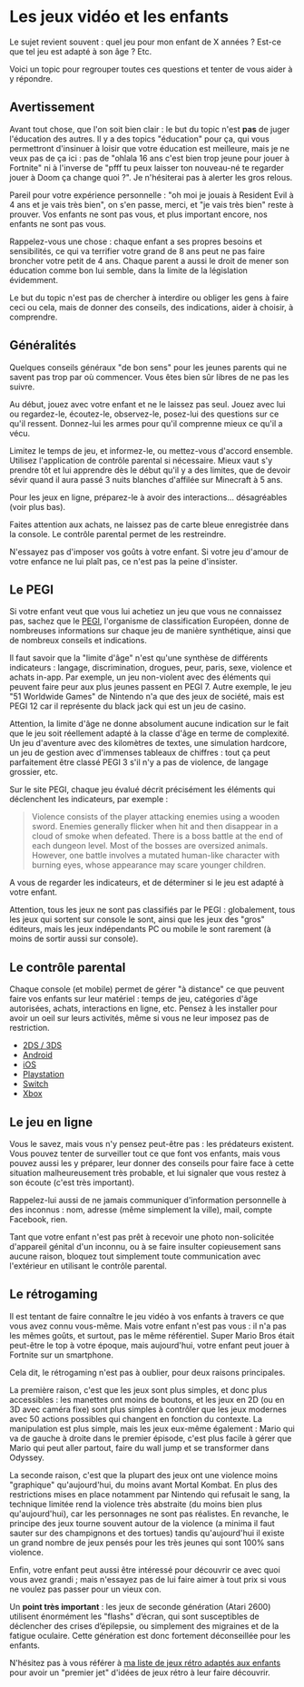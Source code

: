 # Les jeux vidéo et les enfants

Le sujet revient souvent : quel jeu pour mon enfant de X années ? Est-ce que tel jeu est adapté à son âge ? Etc.

Voici un topic pour regrouper toutes ces questions et tenter de vous aider à y répondre.

## Avertissement

Avant tout chose, que l'on soit bien clair : le but du topic n'est **pas** de juger l'éducation des autres. Il y a des topics "éducation" pour ça, qui vous permettront d'insinuer à loisir que votre éducation est meilleure, mais je ne veux pas de ça ici : pas de "ohlala 16 ans c'est bien trop jeune pour jouer à Fortnite" ni à l'inverse de "pfff tu peux laisser ton nouveau-né te regarder jouer à Doom ça change quoi ?". Je n'hésiterai pas à alerter les gros relous.

Pareil pour votre expérience personnelle : "oh moi je jouais à Resident Evil à 4 ans et je vais très bien", on s'en passe, merci, et "je vais très bien" reste à prouver. Vos enfants ne sont pas vous, et plus important encore, nos enfants ne sont pas vous.

Rappelez-vous une chose : chaque enfant a ses propres besoins et sensibilités, ce qui va terrifier votre grand de 8 ans peut ne pas faire broncher votre petit de 4 ans. Chaque parent a aussi le droit de mener son éducation comme bon lui semble, dans la limite de la législation évidemment.

Le but du topic n'est pas de chercher à interdire ou obliger les gens à faire ceci ou cela, mais de donner des conseils, des indications, aider à choisir, à comprendre.

## Généralités

Quelques conseils généraux "de bon sens" pour les jeunes parents qui ne savent pas trop par où commencer. Vous êtes bien sûr libres de ne pas les suivre.

Au début, jouez avec votre enfant et ne le laissez pas seul. Jouez avec lui ou regardez-le, écoutez-le, observez-le, posez-lui des questions sur ce qu'il ressent. Donnez-lui les armes pour qu'il comprenne mieux ce qu'il a vécu.

Limitez le temps de jeu, et informez-le, ou mettez-vous d'accord ensemble. Utilisez l'application de contrôle parental si nécessaire. Mieux vaut s'y prendre tôt et lui apprendre dès le début qu'il y a des limites, que de devoir sévir quand il aura passé 3 nuits blanches d'affilée sur Minecraft à 5 ans.

Pour les jeux en ligne, préparez-le à avoir des interactions... désagréables (voir plus bas).

Faites attention aux achats, ne laissez pas de carte bleue enregistrée dans la console. Le contrôle parental permet de les restreindre.

N'essayez pas d'imposer vos goûts à votre enfant. Si votre jeu d'amour de votre enfance ne lui plaît pas, ce n'est pas la peine d'insister.

## Le PEGI

Si votre enfant veut que vous lui achetiez un jeu que vous ne connaissez pas, sachez que le [PEGI](https://pegi.info/), l'organisme de classification Européen, donne de nombreuses informations sur chaque jeu de manière synthétique, ainsi que de nombreux conseils et indications.

Il faut savoir que la "limite d'âge" n'est qu'une synthèse de différents indicateurs : langage, discrimination, drogues, peur, paris, sexe, violence et achats in-app. Par exemple, un jeu non-violent avec des éléments qui peuvent faire peur aux plus jeunes passent en PEGI 7. Autre exemple, le jeu "51 Worldwide Games" de Nintendo n'a que des jeux de société, mais est PEGI 12 car il représente du black jack qui est un jeu de casino.

Attention, la limite d'âge ne donne absolument aucune indication sur le fait que le jeu soit réellement adapté à la classe d'âge en terme de complexité. Un jeu d'aventure avec des kilomètres de textes, une simulation hardcore, un jeu de gestion avec d'immenses tableaux de chiffres : tout ça peut parfaitement être classé PEGI 3 s'il n'y a pas de violence, de langage grossier, etc.

Sur le site PEGI, chaque jeu évalué décrit précisément les éléments qui déclenchent les indicateurs, par exemple :

> Violence consists of the player attacking enemies using a wooden sword. Enemies generally flicker when hit and then disappear in a cloud of smoke when defeated. There is a boss battle at the end of each dungeon level. Most of the bosses are oversized animals. However, one battle involves a mutated human-like character with burning eyes, whose appearance may scare younger children.

A vous de regarder les indicateurs, et de déterminer si le jeu est adapté à votre enfant.

Attention, tous les jeux ne sont pas classifiés par le PEGI : globalement, tous les jeux qui sortent sur console le sont, ainsi que les jeux des "gros" éditeurs, mais les jeux indépendants PC ou mobile le sont rarement (à moins de sortir aussi sur console).

## Le contrôle parental

Chaque console (et mobile) permet de gérer "à distance" ce que peuvent faire vos enfants sur leur matériel : temps de jeu, catégories d'âge autorisées, achats, interactions en ligne, etc. Pensez à les installer pour avoir un oeil sur leurs activités, même si vous ne leur imposez pas de restriction.

- [2DS / 3DS](https://www.nintendo.fr/Assistance/Parents/Securite/Controle-parental-Nintendo-3DS/Mise-en-place-du-controle-parental-Nintendo-3DS/Mise-en-place-du-controle-parental-Nintendo-3DS-907330.html)
- [Android](https://support.google.com/googleplay/answer/1075738/?hl=fr)
- [iOS](https://support.apple.com/fr-fr/HT201304)
- [Playstation](https://www.playstation.com/fr-fr/support/account/playstation-family-account-set-up/)
- [Switch](https://www.nintendo.fr/Gamme-Nintendo-Switch/Controle-parental-de-la-Nintendo-Switch/Controle-parental-de-la-Nintendo-Switch-1183145.html)
- [Xbox](https://support.xbox.com/fr-FR/help/family-online-safety/browse)

## Le jeu en ligne

Vous le savez, mais vous n'y pensez peut-être pas : les prédateurs existent. Vous pouvez tenter de surveiller tout ce que font vos enfants, mais vous pouvez aussi les y préparer, leur donner des conseils pour faire face à cette situation malheureusement très probable, et lui signaler que vous restez à son écoute (c'est très important).

Rappelez-lui aussi de ne jamais communiquer d'information personnelle à des inconnus : nom, adresse (même simplement la ville), mail, compte Facebook, rien.

Tant que votre enfant n'est pas prêt à recevoir une photo non-solicitée d'appareil génital d'un inconnu, ou à se faire insulter copieusement sans aucune raison, bloquez tout simplement toute communication avec l'extérieur en utilisant le contrôle parental.

## Le rétrogaming

Il est tentant de faire connaître le jeu vidéo à vos enfants à travers ce que vous avez connu vous-même. Mais votre enfant n'est pas vous : il n'a pas les mêmes goûts, et surtout, pas le même référentiel. Super Mario Bros était peut-être le top à votre époque, mais aujourd'hui, votre enfant peut jouer à Fortnite sur un smartphone.

Cela dit, le rétrogaming n'est pas à oublier, pour deux raisons principales.

La première raison, c'est que les jeux sont plus simples, et donc plus accessibles : les manettes ont moins de boutons, et les jeux en 2D (ou en 3D avec caméra fixe) sont plus simples à contrôler que les jeux modernes avec 50 actions possibles qui changent en fonction du contexte. La manipulation est plus simple, mais les jeux eux-même également : Mario qui va de gauche à droite dans le premier épisode, c'est plus facile à gérer que Mario qui peut aller partout, faire du wall jump et se transformer dans Odyssey.

La seconde raison, c'est que la plupart des jeux ont une violence moins "graphique" qu'aujourd'hui, du moins avant Mortal Kombat. En plus des restrictions mises en place notamment par Nintendo qui refusait le sang, la technique limitée rend la violence très abstraite (du moins bien plus qu'aujourd'hui), car les personnages ne sont pas réalistes. En revanche, le principe des jeux tourne souvent autour de la violence (a minima il faut sauter sur des champignons et des tortues) tandis qu'aujourd'hui il existe un grand nombre de jeux pensés pour les très jeunes qui sont 100% sans violence.

Enfin, votre enfant peut aussi être intéressé pour découvrir ce avec quoi vous avez grandi ; mais n'essayez pas de lui faire aimer à tout prix si vous ne voulez pas passer pour un vieux con.

Un **point très important** : les jeux de seconde génération (Atari 2600) utilisent énormément les "flashs" d’écran, qui sont susceptibles de déclencher des crises d’épilepsie, ou simplement des migraines et de la fatigue oculaire. Cette génération est donc fortement déconseillée pour les enfants.

N'hésitez pas à vous référer à [ma liste de jeux rétro adaptés aux enfants](https://www.cosmo0.fr/retrogaming-historique-et-meilleurs-jeux/les-meilleurs-jeux-retro/les-meilleurs-jeux-pour-enfants/) pour avoir un "premier jet" d'idées de jeux rétro à leur faire découvrir.
